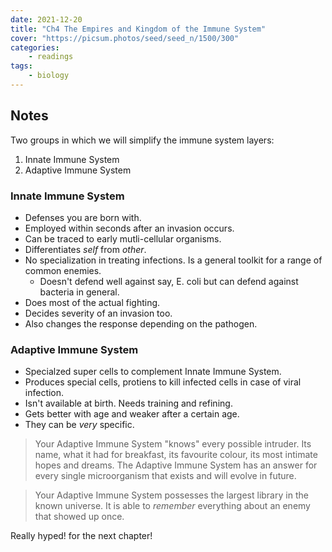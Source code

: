 ```yaml
---
date: 2021-12-20
title: "Ch4 The Empires and Kingdom of the Immune System"
cover: "https://picsum.photos/seed/seed_n/1500/300"
categories:
    - readings
tags:
    - biology
---
```


## Notes

Two groups in which we will simplify the immune system layers:

1. Innate Immune System
2. Adaptive Immune System

### Innate Immune System

- Defenses you are born with.
- Employed within seconds after an invasion occurs.
- Can be traced to early mutli-cellular organisms.
- Differentiates _self_ from _other_.
- No specialization in treating infections. Is a general toolkit for a range of common enemies.
    - Doesn't defend well against say, E. coli but can defend against bacteria in general.
- Does most of the actual fighting.
- Decides severity of an invasion too.
- Also changes the response depending on the pathogen. 

### Adaptive Immune System

- Specialzed super cells to complement Innate Immune System.
- Produces special cells, protiens to kill infected cells in case of viral infection.
- Isn't available at birth. Needs training and refining.
- Gets better with age and weaker after a certain age.
- They can be _very_ specific.

> Your Adaptive Immune System "knows" every possible intruder. Its name, what it had for breakfast, its favourite colour, its most intimate hopes and dreams.
The Adaptive Immune System has an answer for every single microorganism that exists and will evolve in future.

> Your Adaptive Immune System possesses the largest library in the known universe. 
> It is able to _remember_ everything about an enemy that showed up once.

Really hyped! for the next chapter!